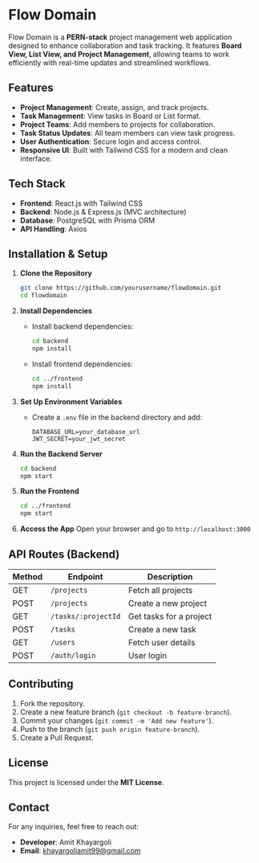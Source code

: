 # Flow Domain

Flow Domain is a **PERN-stack** project management web application designed to enhance collaboration and task tracking. It features **Board View, List View, and Project Management**, allowing teams to work efficiently with real-time updates and streamlined workflows.

## Features

- **Project Management**: Create, assign, and track projects.
- **Task Management**: View tasks in Board or List format.
- **Project Teams**: Add members to projects for collaboration.
- **Task Status Updates**: All team members can view task progress.
- **User Authentication**: Secure login and access control.
- **Responsive UI**: Built with Tailwind CSS for a modern and clean interface.

## Tech Stack

- **Frontend**: React.js with Tailwind CSS
- **Backend**: Node.js & Express.js (MVC architecture)
- **Database**: PostgreSQL with Prisma ORM
- **API Handling**: Axios


## Installation & Setup

1. **Clone the Repository**
   ```bash
   git clone https://github.com/yourusername/flowdomain.git
   cd flowdomain
   ```

2. **Install Dependencies**
   - Install backend dependencies:
     ```bash
     cd backend
     npm install
     ```
   - Install frontend dependencies:
     ```bash
     cd ../frontend
     npm install
     ```

3. **Set Up Environment Variables**
   - Create a `.env` file in the backend directory and add:
     ```env
     DATABASE_URL=your_database_url
     JWT_SECRET=your_jwt_secret
     ```

4. **Run the Backend Server**
   ```bash
   cd backend
   npm start
   ```

5. **Run the Frontend**
   ```bash
   cd ../frontend
   npm start
   ```

6. **Access the App**
   Open your browser and go to `http://localhost:3000`

## API Routes (Backend)

| Method | Endpoint             | Description                    |
|--------|----------------------|--------------------------------|
| GET    | `/projects`          | Fetch all projects            |
| POST   | `/projects`          | Create a new project          |
| GET    | `/tasks/:projectId`  | Get tasks for a project       |
| POST   | `/tasks`             | Create a new task             |
| GET    | `/users`             | Fetch user details            |
| POST   | `/auth/login`        | User login                    |

## Contributing

1. Fork the repository.
2. Create a new feature branch (`git checkout -b feature-branch`).
3. Commit your changes (`git commit -m 'Add new feature'`).
4. Push to the branch (`git push origin feature-branch`).
5. Create a Pull Request.

## License

This project is licensed under the **MIT License**.

## Contact

For any inquiries, feel free to reach out:
- **Developer**: Amit Khayargoli
- **Email**: khayargoliamit99@gmail.com


